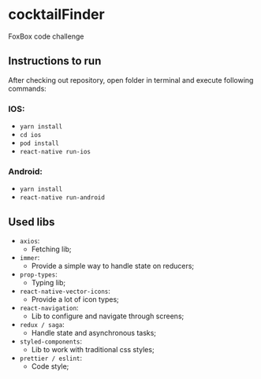 # cocktailFinder
FoxBox code challenge


## Instructions to run

After checking out repository, open folder in terminal and execute following commands:

### IOS:
- `yarn install`
- `cd ios`
- `pod install`
- `react-native run-ios`

### Android:
- `yarn install`
- `react-native run-android`

## Used libs

- `axios`:
    - Fetching lib;
- `immer`:
    - Provide a simple way to handle state on reducers;
- `prop-types`:
    - Typing lib;
- `react-native-vector-icons`:
    - Provide a lot of icon types;
- `react-navigation`:
    - Lib to configure and navigate through screens;
- `redux / saga`:
    - Handle state and asynchronous tasks;
- `styled-components`:
    - Lib to work with traditional css styles;
- `prettier / eslint`:
    - Code style;
